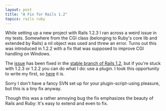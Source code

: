 ```yaml
---
layout: post
title: "A Fix for Rails 1.2"
topics: rails ruby
---
```

While setting up a new project with Rails 1.2.3 I ran across a weird issue in my tests. Somewhere from the CGI class (belonging to Ruby's core lib and extended by Rails) a nil object was used and threw an error. Turns out this was introduced in 1.2.2 with a fix that was supposed to improve CGI handling on Windows.

The <a href="http://dev.rubyonrails.org/ticket/7581">issue</a> has been fixed in the <a href="http://dev.rubyonrails.org/changeset/6448">stable branch of Rails 1.2</a>, but if you're stuck with 1.2.3 or 1.2.2 you can do what I do: use a plugin. I took this opportunity to write my first, so <a href="/files/rails12x_cgi_fix.zip">here</a> it is.

Sorry I don't have a fancy SVN set up for your plugin-script-using pleasure, but this is a tiny fix anyway.

Though this was a rather annoying bug the fix emphasizes the beauty of Rails and Ruby: It's easy to extend and even to fix.